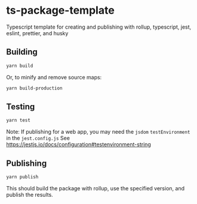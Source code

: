 # ts-package-template

Typescript template for creating and publishing with rollup, typescript, jest, eslint, prettier, and husky

## Building

```sh
yarn build
```

Or, to minify and remove source maps:

```sh
yarn build-production
```

## Testing

```sh
yarn test
```

Note: If publishing for a web app, you may need the `jsdom` `testEnvironment` in the `jest.config.js`
See https://jestjs.io/docs/configuration#testenvironment-string

## Publishing

```sh
yarn publish
```

This should build the package with rollup, use the specified version, and publish the results.
